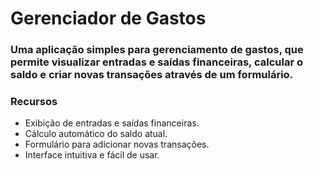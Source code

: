 # Gerenciador de Gastos

### Uma aplicação simples para gerenciamento de gastos, que permite visualizar entradas e saídas financeiras, calcular o saldo e criar novas transações através de um formulário.

### Recursos
- Exibição de entradas e saídas financeiras.
- Cálculo automático do saldo atual.
- Formulário para adicionar novas transações.
- Interface intuitiva e fácil de usar.
